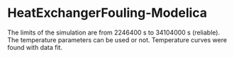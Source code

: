 # HeatExchangerFouling-Modelica
The limits of the simulation are from 2246400 s to 34104000 s (reliable).
The temperature parameters can be used or not.
Temperature curves were found with data fit.
